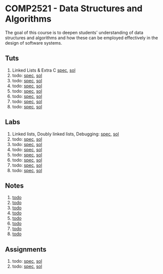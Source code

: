 # COMP2521 - Data Structures and Algorithms
The goal of this course is to deepen students' understanding of data structures and algorithms and how these can be employed effectively in the design of software systems. 

## Tuts
1. Linked Lists & Extra C [spec](week01/tut01.html), [sol](week01/tut01.md)
2. todo: [spec](), [sol]()
3. todo: [spec](), [sol]()
4. todo: [spec](), [sol]()
5. todo: [spec](), [sol]()
6. todo: [spec](), [sol]()
7. todo: [spec](), [sol]()
8. todo: [spec](), [sol]()

## Labs
1. Linked lists, Doubly linked lists, Debugging: [spec](week01/lab01.html), [sol](week01/lists.c)
2. todo: [spec](), [sol]()
3. todo: [spec](), [sol]()
4. todo: [spec](), [sol]()
5. todo: [spec](), [sol]()
6. todo: [spec](), [sol]()
7. todo: [spec](), [sol]()
8. todo: [spec](), [sol]()

## Notes
1. [todo]()
2. [todo]()
3. [todo]()
4. [todo]()
5. [todo]()
6. [todo]()
7. [todo]()
8. [todo]()

## Assignments
1. todo: [spec](), [sol]()
2. todo: [spec](), [sol]()